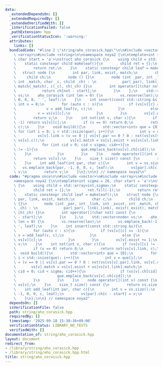```yaml
---
data:
  _extendedDependsOn: []
  _extendedRequiredBy: []
  _extendedVerifiedWith: []
  _isVerificationFailed: false
  _pathExtension: hpp
  _verificationStatusIcon: ':warning:'
  attributes:
    links: []
  bundledCode: "#line 2 \"string/aho_corasick.hpp\"\n\n#include <vector>\n#include\
    \ <array>\n#include <string>\n\nnamespace noya2 {\n\ntemplate<int sigma = 26,\
    \ char start = 'a'>\nstruct aho_corasick {\n    using child = std::array<int,sigma>;\n\
    \    static constexpr child makeleaf(){\n        child ret = {};\n        ret.fill(-1);\n\
    \        return ret;\n    }\n    static constexpr child leaf = makeleaf();\n \
    \   struct node {\n        int par, link, exist, match;\n        char c;\n   \
    \     child ch;\n        node () {}\n        node (int _par, int _link, int _exist,\
    \ int _match, char _c, child _ch) : \n            par(_par), link(_link), exist(_exist),\
    \ match(_match), c(_c), ch(_ch) {}\n        int operator[](char nxt) const {\n\
    \            return ch[nxt - start];\n        }\n    };\n    std::vector<node>\
    \ vs;\n    aho_corasick (int len = 0) {\n        vs.reserve(len);\n        vs.emplace_back(-1,\
    \ 0, 0, 0, ' ', leaf);\n    }\n    int insert(const std::string &s){\n       \
    \ int v = 0;\n        for (auto c : s){\n            if (vs[v][c] == -1){\n  \
    \              v = add_leaf(v, c);\n            }\n            else {\n      \
    \          v = vs[v][c];\n            }\n        }\n        vs[v].exist += 1;\n\
    \        return v;\n    }\n    int nxt(int v, char c){\n        if (vs[v][c] !=\
    \ -1) return vs[v][c];\n        if (v == 0) return 0;\n        return nxt(vs[v].link,\
    \ c);\n    }\n    void build(){\n        std::vector<int> que = {0};\n       \
    \ for (int i = 0; i < std::ssize(que); i++){\n            int v = que[i];\n  \
    \          vs[v].link = (v == 0 || vs[v].par == 0 ? 0 : nxt(vs[vs[v].par].link,\
    \ vs[v].c));\n            vs[v].match = vs[v].exist + vs[vs[v].link].match;\n\
    \            for (int cid = 0; cid < sigma; cid++){\n                if (vs[v].ch[cid]\
    \ != -1){\n                    que.emplace_back(vs[v].ch[cid]);\n            \
    \    }\n            }\n        }\n    }\n    node operator[](int v) const {\n\
    \        return vs[v];\n    }\n    size_t size() const {\n        return vs.size();\n\
    \    }\n    int add_leaf(int par, char c){\n        int v = vs.size();\n     \
    \   vs.emplace_back(par, -1, 0, 0, c, leaf);\n        vs[par].ch[c - start] =\
    \ v;\n        return v;\n    }\n};\n\n} // namespace noya2\n"
  code: "#pragma once\n\n#include <vector>\n#include <array>\n#include <string>\n\n\
    namespace noya2 {\n\ntemplate<int sigma = 26, char start = 'a'>\nstruct aho_corasick\
    \ {\n    using child = std::array<int,sigma>;\n    static constexpr child makeleaf(){\n\
    \        child ret = {};\n        ret.fill(-1);\n        return ret;\n    }\n\
    \    static constexpr child leaf = makeleaf();\n    struct node {\n        int\
    \ par, link, exist, match;\n        char c;\n        child ch;\n        node ()\
    \ {}\n        node (int _par, int _link, int _exist, int _match, char _c, child\
    \ _ch) : \n            par(_par), link(_link), exist(_exist), match(_match), c(_c),\
    \ ch(_ch) {}\n        int operator[](char nxt) const {\n            return ch[nxt\
    \ - start];\n        }\n    };\n    std::vector<node> vs;\n    aho_corasick (int\
    \ len = 0) {\n        vs.reserve(len);\n        vs.emplace_back(-1, 0, 0, 0, '\
    \ ', leaf);\n    }\n    int insert(const std::string &s){\n        int v = 0;\n\
    \        for (auto c : s){\n            if (vs[v][c] == -1){\n               \
    \ v = add_leaf(v, c);\n            }\n            else {\n                v =\
    \ vs[v][c];\n            }\n        }\n        vs[v].exist += 1;\n        return\
    \ v;\n    }\n    int nxt(int v, char c){\n        if (vs[v][c] != -1) return vs[v][c];\n\
    \        if (v == 0) return 0;\n        return nxt(vs[v].link, c);\n    }\n  \
    \  void build(){\n        std::vector<int> que = {0};\n        for (int i = 0;\
    \ i < std::ssize(que); i++){\n            int v = que[i];\n            vs[v].link\
    \ = (v == 0 || vs[v].par == 0 ? 0 : nxt(vs[vs[v].par].link, vs[v].c));\n     \
    \       vs[v].match = vs[v].exist + vs[vs[v].link].match;\n            for (int\
    \ cid = 0; cid < sigma; cid++){\n                if (vs[v].ch[cid] != -1){\n \
    \                   que.emplace_back(vs[v].ch[cid]);\n                }\n    \
    \        }\n        }\n    }\n    node operator[](int v) const {\n        return\
    \ vs[v];\n    }\n    size_t size() const {\n        return vs.size();\n    }\n\
    \    int add_leaf(int par, char c){\n        int v = vs.size();\n        vs.emplace_back(par,\
    \ -1, 0, 0, c, leaf);\n        vs[par].ch[c - start] = v;\n        return v;\n\
    \    }\n};\n\n} // namespace noya2"
  dependsOn: []
  isVerificationFile: false
  path: string/aho_corasick.hpp
  requiredBy: []
  timestamp: '2025-09-18 15:38:36+09:00'
  verificationStatus: LIBRARY_NO_TESTS
  verifiedWith: []
documentation_of: string/aho_corasick.hpp
layout: document
redirect_from:
- /library/string/aho_corasick.hpp
- /library/string/aho_corasick.hpp.html
title: string/aho_corasick.hpp
---
```

